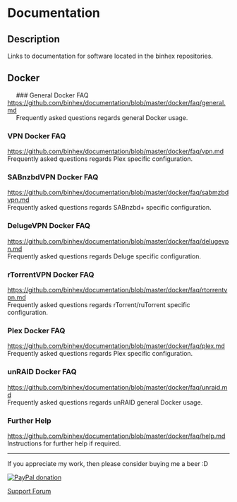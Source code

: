 # **Documentation**

## **Description**
Links to documentation for software located in the binhex repositories.

## Docker

&nbsp;&nbsp;&nbsp;&nbsp; ### General Docker FAQ
&nbsp;&nbsp;&nbsp;&nbsp; https://github.com/binhex/documentation/blob/master/docker/faq/general.md  
&nbsp;&nbsp;&nbsp;&nbsp; Frequently asked questions regards general Docker usage.

### VPN Docker FAQ
https://github.com/binhex/documentation/blob/master/docker/faq/vpn.md  
Frequently asked questions regards Plex specific configuration.

### SABnzbdVPN Docker FAQ
https://github.com/binhex/documentation/blob/master/docker/faq/sabmzbdvpn.md  
Frequently asked questions regards SABnzbd+ specific configuration.

### DelugeVPN Docker FAQ
https://github.com/binhex/documentation/blob/master/docker/faq/delugevpn.md  
Frequently asked questions regards Deluge specific configuration.

### rTorrentVPN Docker FAQ
https://github.com/binhex/documentation/blob/master/docker/faq/rtorrentvpn.md  
Frequently asked questions regards rTorrent/ruTorrent specific configuration.

### Plex Docker FAQ
https://github.com/binhex/documentation/blob/master/docker/faq/plex.md  
Frequently asked questions regards Plex specific configuration.

### unRAID Docker FAQ
https://github.com/binhex/documentation/blob/master/docker/faq/unraid.md  
Frequently asked questions regards unRAID general Docker usage.

### Further Help
https://github.com/binhex/documentation/blob/master/docker/faq/help.md  
Instructions for further help if required.

---
If you appreciate my work, then please consider buying me a beer  :D

[![PayPal donation](https://www.paypal.com/en_US/i/btn/btn_donate_SM.gif)](https://www.paypal.com/cgi-bin/webscr?cmd=_s-xclick&hosted_button_id=MM5E27UX6AUU4)

[Support Forum](http://lime-technology.com/forum/index.php?topic=45811.0)